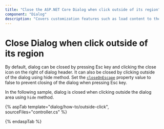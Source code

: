 ```yaml
---
title: "Close the ASP.NET Core Dialog when click outside of its region"
component: "Dialog"
description: "Covers customization features such as load content to the dialog from external sources, built-in alert, and confirmation model dialog."
---
```


# Close Dialog when click outside of its region

By default, dialog can be closed by pressing Esc key and clicking the close icon on the right of dialog header. It can also be closed by clicking outside of the dialog using hide method.
Set the [`closeOnEscape`](https://help.syncfusion.com/cr/aspnetcore-js2/Syncfusion.EJ2.Popups.Dialog.html#Syncfusion_EJ2_Popups_Dialog_CloseOnEscape) property value to false to prevent closing of the dialog when pressing Esc key.

In the following sample, dialog is closed when clicking outside the dialog area using `hide` method.

{% aspTab template="dialog/how-to/outside-click", sourceFiles="controller.cs" %}

{% endaspTab %}